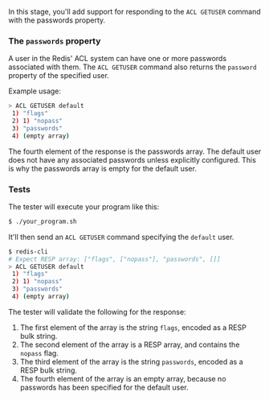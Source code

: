 In this stage, you'll add support for responding to the `ACL GETUSER` command with the passwords property.

### The `passwords` property

A user in the Redis' ACL system can have one or more passwords associated with them. The `ACL GETUSER` command also returns the `password` property of the specified user. 

Example usage:
```bash
> ACL GETUSER default
 1) "flags"
 2) 1) "nopass"
 3) "passwords"
 4) (empty array)
```

The fourth element of the response is the passwords array. The default user does not have any associated passwords unless explicitly configured. This is why the passwords array is empty for the default user.

### Tests

The tester will execute your program like this:

```bash
$ ./your_program.sh
```

It'll then send an `ACL GETUSER` command specifying the `default` user.

```bash
$ redis-cli
# Expect RESP array: ["flags", ["nopass"], "passwords", []]
> ACL GETUSER default
 1) "flags"
 2) 1) "nopass"
 3) "passwords"
 4) (empty array)
```

The tester will validate the following for the response:

1. The first element of the array is the string `flags`, encoded as a RESP bulk string.
2. The second element of the array is a RESP array, and contains the `nopass` flag.
3. The third element of the array is the string `passwords`, encoded as a RESP bulk string.
4. The fourth element of the array is an empty array, because no passwords has been specified for the default user.